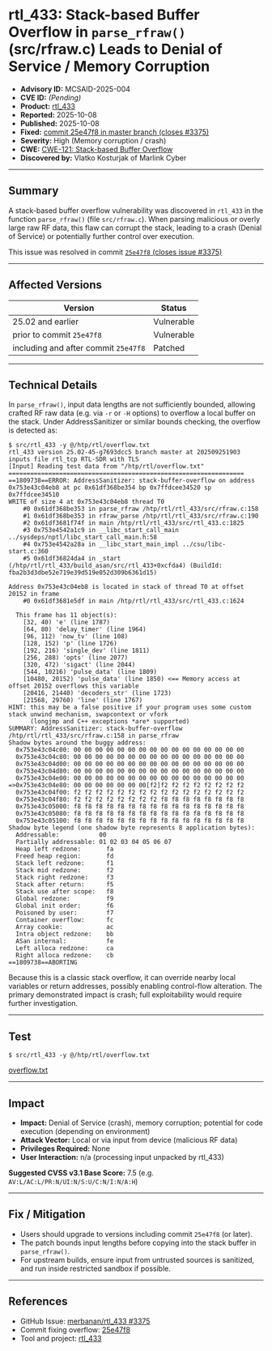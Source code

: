 # rtl_433: Stack-based Buffer Overflow in `parse_rfraw()` (src/rfraw.c) Leads to Denial of Service / Memory Corruption

- **Advisory ID:** MCSAID-2025-004
- **CVE ID:** *(Pending)*
- **Product:** [rtl_433](https://github.com/merbanan/rtl_433)
- **Reported:** 2025-10-08
- **Published:** 2025-10-08
- **Fixed:** [commit 25e47f8 in master branch (closes #3375)](https://github.com/dd32/rtl_433/commit/25e47f8932f0401392ef1d3c8cc9ed5595bc894a)
- **Severity:** High (Memory corruption / crash)
- **CWE:** [CWE-121: Stack-based Buffer Overflow](https://cwe.mitre.org/data/definitions/121.html)
- **Discovered by:** Vlatko Kosturjak of Marlink Cyber

---

## Summary

A stack-based buffer overflow vulnerability was discovered in `rtl_433` in the function `parse_rfraw()` (file `src/rfraw.c`). When parsing malicious or overly large raw RF data, this flaw can corrupt the stack, leading to a crash (Denial of Service) or potentially further control over execution.

This issue was resolved in commit [`25e47f8` (closes issue #3375)](https://github.com/dd32/rtl_433/commit/25e47f8932f0401392ef1d3c8cc9ed5595bc894a)

---

## Affected Versions

| Version | Status |
|---|---|
| 25.02 and earlier | Vulnerable |
| prior to commit `25e47f8` | Vulnerable |
| including and after commit `25e47f8` | Patched |

---

## Technical Details

In `parse_rfraw()`, input data lengths are not sufficiently bounded, allowing crafted RF raw data (e.g. via `-r` or `-H` options) to overflow a local buffer on the stack. Under AddressSanitizer or similar bounds checking, the overflow is detected as:


```
$ src/rtl_433 -y @/htp/rtl/overflow.txt
rtl_433 version 25.02-45-g7693dcc5 branch master at 202509251903 inputs file rtl_tcp RTL-SDR with TLS
[Input] Reading test data from "/htp/rtl/overflow.txt"
=================================================================
==1809738==ERROR: AddressSanitizer: stack-buffer-overflow on address 0x753e43c04eb8 at pc 0x61df368be354 bp 0x7ffdcee34520 sp 0x7ffdcee34510
WRITE of size 4 at 0x753e43c04eb8 thread T0
    #0 0x61df368be353 in parse_rfraw /htp/rtl/rtl_433/src/rfraw.c:158
    #1 0x61df368be353 in rfraw_parse /htp/rtl/rtl_433/src/rfraw.c:190
    #2 0x61df3681f74f in main /htp/rtl/rtl_433/src/rtl_433.c:1825
    #3 0x753e4542a1c9 in __libc_start_call_main ../sysdeps/nptl/libc_start_call_main.h:58
    #4 0x753e4542a28a in __libc_start_main_impl ../csu/libc-start.c:360
    #5 0x61df36824da4 in _start (/htp/rtl/rtl_433/build_asan/src/rtl_433+0xcfda4) (BuildId: fba2b3d3dbe52e719e39d519e052d309b6361d15)

Address 0x753e43c04eb8 is located in stack of thread T0 at offset 20152 in frame
    #0 0x61df3681e5df in main /htp/rtl/rtl_433/src/rtl_433.c:1624

  This frame has 11 object(s):
    [32, 40) 'e' (line 1787)
    [64, 80) 'delay_timer' (line 1964)
    [96, 112) 'now_tv' (line 108)
    [128, 152) 'p' (line 1726)
    [192, 216) 'single_dev' (line 1811)
    [256, 288) 'opts' (line 2077)
    [320, 472) 'sigact' (line 2044)
    [544, 10216) 'pulse_data' (line 1809)
    [10480, 20152) 'pulse_data' (line 1850) <== Memory access at offset 20152 overflows this variable
    [20416, 21440) 'decoders_str' (line 1723)
    [21568, 29760) 'line' (line 1767)
HINT: this may be a false positive if your program uses some custom stack unwind mechanism, swapcontext or vfork
      (longjmp and C++ exceptions *are* supported)
SUMMARY: AddressSanitizer: stack-buffer-overflow /htp/rtl/rtl_433/src/rfraw.c:158 in parse_rfraw
Shadow bytes around the buggy address:
  0x753e43c04c00: 00 00 00 00 00 00 00 00 00 00 00 00 00 00 00 00
  0x753e43c04c80: 00 00 00 00 00 00 00 00 00 00 00 00 00 00 00 00
  0x753e43c04d00: 00 00 00 00 00 00 00 00 00 00 00 00 00 00 00 00
  0x753e43c04d80: 00 00 00 00 00 00 00 00 00 00 00 00 00 00 00 00
  0x753e43c04e00: 00 00 00 00 00 00 00 00 00 00 00 00 00 00 00 00
=>0x753e43c04e80: 00 00 00 00 00 00 00[f2]f2 f2 f2 f2 f2 f2 f2 f2
  0x753e43c04f00: f2 f2 f2 f2 f2 f2 f2 f2 f2 f2 f2 f2 f2 f2 f2 f2
  0x753e43c04f80: f2 f2 f2 f2 f2 f2 f2 f2 f8 f8 f8 f8 f8 f8 f8 f8
  0x753e43c05000: f8 f8 f8 f8 f8 f8 f8 f8 f8 f8 f8 f8 f8 f8 f8 f8
  0x753e43c05080: f8 f8 f8 f8 f8 f8 f8 f8 f8 f8 f8 f8 f8 f8 f8 f8
  0x753e43c05100: f8 f8 f8 f8 f8 f8 f8 f8 f8 f8 f8 f8 f8 f8 f8 f8
Shadow byte legend (one shadow byte represents 8 application bytes):
  Addressable:           00
  Partially addressable: 01 02 03 04 05 06 07
  Heap left redzone:       fa
  Freed heap region:       fd
  Stack left redzone:      f1
  Stack mid redzone:       f2
  Stack right redzone:     f3
  Stack after return:      f5
  Stack use after scope:   f8
  Global redzone:          f9
  Global init order:       f6
  Poisoned by user:        f7
  Container overflow:      fc
  Array cookie:            ac
  Intra object redzone:    bb
  ASan internal:           fe
  Left alloca redzone:     ca
  Right alloca redzone:    cb
==1809738==ABORTING
```

Because this is a classic stack overflow, it can override nearby local variables or return addresses, possibly enabling control-flow alteration. The primary demonstrated impact is crash; full exploitability would require further investigation.

---

## Test

```
$ src/rtl_433 -y @/htp/rtl/overflow.txt
```

[overflow.txt](https://github.com/user-attachments/files/22759886/overflow.txt)


---

## Impact

- **Impact:** Denial of Service (crash), memory corruption; potential for code execution (depending on environment)
- **Attack Vector:** Local or via input from device (malicious RF data)
- **Privileges Required:** None
- **User Interaction:** n/a (processing input unpacked by rtl_433)

**Suggested CVSS v3.1 Base Score:** 7.5 (e.g. `AV:L/AC:L/PR:N/UI:N/S:U/C:N/I:N/A:H`)

---

## Fix / Mitigation

- Users should upgrade to versions including commit `25e47f8` (or later).
- The patch bounds input lengths before copying into the stack buffer in `parse_rfraw()`.
- For upstream builds, ensure input from untrusted sources is sanitized, and run inside restricted sandbox if possible.

---


## References

- GitHub Issue: [merbanan/rtl_433 #3375](https://github.com/merbanan/rtl_433/issues/3375)  
- Commit fixing overflow: [25e47f8](https://github.com/dd32/rtl_433/commit/25e47f8932f0401392ef1d3c8cc9ed5595bc894a)
- Tool and project: [rtl_433](https://github.com/merbanan/rtl_433)  

